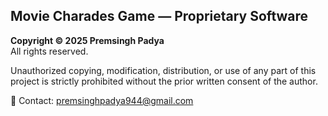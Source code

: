 ## Movie Charades Game — Proprietary Software

**Copyright © 2025 Premsingh Padya**  
All rights reserved.

Unauthorized copying, modification, distribution, or use of any part of this project is strictly prohibited without the prior written consent of the author.

📩 Contact: premsinghpadya944@gmail.com

